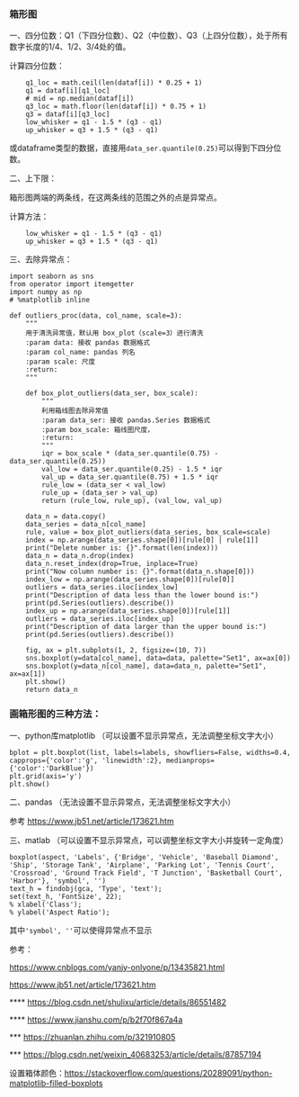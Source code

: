 ### 箱形图
一、四分位数：Q1（下四分位数）、Q2（中位数）、Q3（上四分位数），处于所有数字长度的1/4、1/2、3/4处的值。

计算四分位数：

```
    q1_loc = math.ceil(len(dataf[i]) * 0.25 + 1)
    q1 = dataf[i][q1_loc]
    # mid = np.median(dataf[i])
    q3_loc = math.floor(len(dataf[i]) * 0.75 + 1)
    q3 = dataf[i][q3_loc]
    low_whisker = q1 - 1.5 * (q3 - q1)
    up_whisker = q3 + 1.5 * (q3 - q1)
```
或dataframe类型的数据，直接用`data_ser.quantile(0.25)`可以得到下四分位数。

二、上下限：

箱形图两端的两条线，在这两条线的范围之外的点是异常点。

计算方法：

```
    low_whisker = q1 - 1.5 * (q3 - q1)
    up_whisker = q3 + 1.5 * (q3 - q1)
```

三、去除异常点：

```
import seaborn as sns
from operator import itemgetter
import numpy as np
# %matplotlib inline

def outliers_proc(data, col_name, scale=3):
    """
    用于清洗异常值，默认用 box_plot（scale=3）进行清洗
    :param data: 接收 pandas 数据格式
    :param col_name: pandas 列名
    :param scale: 尺度
    :return:
    """

    def box_plot_outliers(data_ser, box_scale):
        """
        利用箱线图去除异常值
        :param data_ser: 接收 pandas.Series 数据格式
        :param box_scale: 箱线图尺度，
        :return:
        """
        iqr = box_scale * (data_ser.quantile(0.75) - data_ser.quantile(0.25))
        val_low = data_ser.quantile(0.25) - 1.5 * iqr
        val_up = data_ser.quantile(0.75) + 1.5 * iqr
        rule_low = (data_ser < val_low)
        rule_up = (data_ser > val_up)
        return (rule_low, rule_up), (val_low, val_up)

    data_n = data.copy()
    data_series = data_n[col_name]
    rule, value = box_plot_outliers(data_series, box_scale=scale)
    index = np.arange(data_series.shape[0])[rule[0] | rule[1]]
    print("Delete number is: {}".format(len(index)))
    data_n = data_n.drop(index)
    data_n.reset_index(drop=True, inplace=True)
    print("Now column number is: {}".format(data_n.shape[0]))
    index_low = np.arange(data_series.shape[0])[rule[0]]
    outliers = data_series.iloc[index_low]
    print("Description of data less than the lower bound is:")
    print(pd.Series(outliers).describe())
    index_up = np.arange(data_series.shape[0])[rule[1]]
    outliers = data_series.iloc[index_up]
    print("Description of data larger than the upper bound is:")
    print(pd.Series(outliers).describe())
    
    fig, ax = plt.subplots(1, 2, figsize=(10, 7))
    sns.boxplot(y=data[col_name], data=data, palette="Set1", ax=ax[0])
    sns.boxplot(y=data_n[col_name], data=data_n, palette="Set1", ax=ax[1])
    plt.show()
    return data_n
```


### 画箱形图的三种方法：
一、python库matplotlib （可以设置不显示异常点，无法调整坐标文字大小）

```
bplot = plt.boxplot(list, labels=labels, showfliers=False, widths=0.4, capprops={'color':'g', 'linewidth':2}, medianprops={'color':'DarkBlue'})
plt.grid(axis='y')
plt.show()
```

二、pandas （无法设置不显示异常点，无法调整坐标文字大小）

参考 https://www.jb51.net/article/173621.htm

三、matlab （可以设置不显示异常点，可以调整坐标文字大小并旋转一定角度）

```
boxplot(aspect, 'Labels', {'Bridge', 'Vehicle', 'Baseball Diamond', 'Ship', 'Storage Tank', 'Airplane', 'Parking Lot', 'Tennis Court', 'Crossroad', 'Ground Track Field', 'T Junction', 'Basketball Court', 'Harbor'}, 'symbol', '')
text_h = findobj(gca, 'Type', 'text');
set(text_h, 'FontSize', 22);
% xlabel('Class');
% ylabel('Aspect Ratio');
```
其中`'symbol', ''`可以使得异常点不显示

参考：

https://www.cnblogs.com/yanjy-onlyone/p/13435821.html

https://www.jb51.net/article/173621.htm

****  https://blog.csdn.net/shulixu/article/details/86551482

**** https://www.jianshu.com/p/b2f70f867a4a

*** https://zhuanlan.zhihu.com/p/321910805

*** https://blog.csdn.net/weixin_40683253/article/details/87857194

设置箱体颜色：https://stackoverflow.com/questions/20289091/python-matplotlib-filled-boxplots


